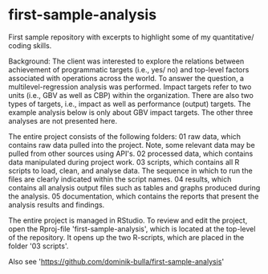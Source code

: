 # first-sample-analysis
First sample repository with excerpts to highlight some of my quantitative/ coding skills.

Background: The client was interested to explore the relations between achievement of programmatic targets (i.e., yes/ no) and 
top-level factors associated with operations across the world. To answer the question, a multilevel-regression analysis 
was performed. Impact targets refer to two units (i.e., GBV as well as CBP) within the organization. There are also two types 
of targets, i.e., impact as well as performance (output) targets. The example analysis below is only about GBV impact targets. 
The other three analyses are not presented here.    

The entire project consists of the following folders:
01 raw data, which contains raw data pulled into the project. Note, some relevant data may be pulled from other sources using API's.
02 processed data, which contains data manipulated during project work. 
03 scripts, which contains all R scripts to load, clean, and analyse data. The sequence in which to run the files are clearly indicated within the script names.
04 results, which contains all analysis output files such as tables and graphs produced during the analysis. 
05 documentation, which contains the reports that present the analysis results and findings.

The entire project is managed in RStudio. To review and edit the project, open the Rproj-file 'first-sample-analysis', which is located at the top-level of the repository. It opens up the two R-scripts, which are placed in the folder '03 scripts'.

Also see 'https://github.com/dominik-bulla/first-sample-analysis'

 
